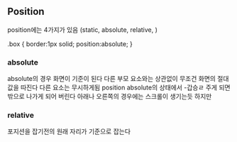 ## Position
position에는 4가지가 있음 (static, absolute, relative, )


.box {
    border:1px solid;
    position:absolute;
}

### absolute
absolute의 경우 화면이 기준이 된다 다른 부모 요소와는 상관없이 무조건 화면의 절대값을 따진다
다른 요소는 무시하게됨
position absolute의 상태에서 -갑승ㄹ 주게 되면 밖으로 나가게 되어 버린다 아래나 오른쪽의 경우에는 스크롤이 생기는듯 하지만

### relative
포지션을 잡기전의 원래 자리가 기준으로 잡는다
